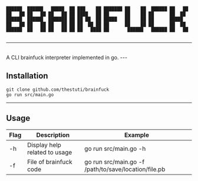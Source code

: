 ```

██████  ██████   █████  ██ ███    ██ ███████ ██    ██  ██████ ██   ██ 
██   ██ ██   ██ ██   ██ ██ ████   ██ ██      ██    ██ ██      ██  ██  
██████  ██████  ███████ ██ ██ ██  ██ █████   ██    ██ ██      █████   
██   ██ ██   ██ ██   ██ ██ ██  ██ ██ ██      ██    ██ ██      ██  ██  
██████  ██   ██ ██   ██ ██ ██   ████ ██       ██████   ██████ ██   ██ 
                                                                       
```


-----


<br>
A CLI brainfuck interpreter implemented in go.
---


<h2> Installation </h2> 


``` 
git clone github.com/thestuti/brainfuck
go run src/main.go
```
---

<h2> Usage </h2> 

| Flag | Description                           | Example                              |
| ---- | ------------------------------------- | ------------------------------------ |
| -h   | Display help related to usage         | go run src/main.go -h                |
| -f  | File of brainfuck code  | go run src/main.go -f /path/to/save/location/file.pb   |
